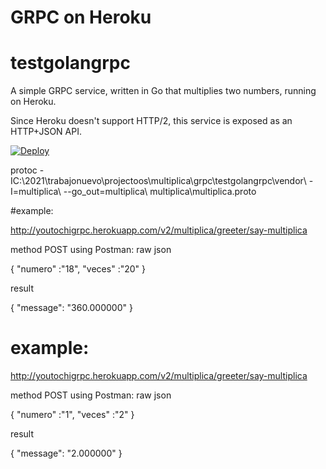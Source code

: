 # GRPC on Heroku
# testgolangrpc

A simple GRPC service, written in Go that multiplies two numbers, running on Heroku.

Since Heroku doesn't support HTTP/2, this service is exposed as an HTTP+JSON API.

[![Deploy](https://www.herokucdn.com/deploy/button.png)](https://heroku.com/deploy)

protoc -IC:\2021\trabajonuevo\projectoos\multiplica\grpc\testgolangrpc\vendor\ -I=multiplica\ --go_out=multiplica\ multiplica\multiplica.proto





#example:

http://youtochigrpc.herokuapp.com/v2/multiplica/greeter/say-multiplica

method POST
using Postman:   raw json

{
   "numero" :"18",
    "veces" :"20"
}

result

{
    "message": "360.000000"
}


# example:

http://youtochigrpc.herokuapp.com/v2/multiplica/greeter/say-multiplica

method POST
using Postman:   raw json

{
   "numero" :"1",
    "veces" :"2"
}

result

{
    "message": "2.000000"
}
